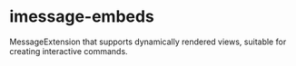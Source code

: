 # imessage-embeds
MessageExtension that supports dynamically rendered views, suitable for creating interactive commands.
